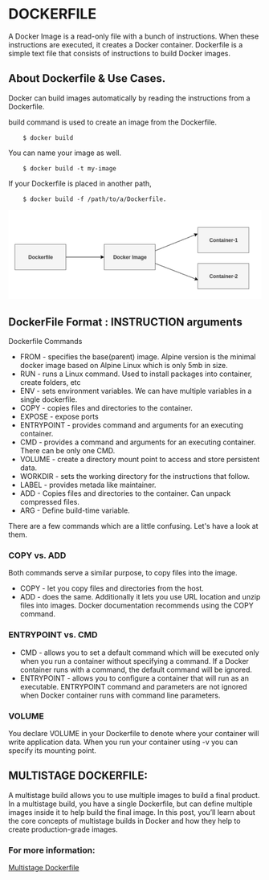# DOCKERFILE

A Docker Image is a read-only file with a bunch of instructions. When these instructions are executed, it creates a Docker container. Dockerfile is a simple text file that consists of instructions to build Docker images.

## About Dockerfile & Use Cases.
Docker can build images automatically by reading the instructions from a Dockerfile.
  
build command is used to create an image from the Dockerfile.

        $ docker build 

You can name your image as well.

        $ docker build -t my-image 

If your Dockerfile is placed in another path,

        $ docker build -f /path/to/a/Dockerfile. 

![](Images/docker5.png)

## DockerFile Format : INSTRUCTION arguments

Dockerfile Commands
- FROM - specifies the base(parent) image. Alpine version is the minimal docker image based on Alpine Linux which is only 5mb in size.
- RUN - runs a Linux command. Used to install packages into container, create folders, etc
- ENV - sets environment variables. We can have multiple variables in a single dockerfile.
- COPY - copies files and directories to the container.
- EXPOSE - expose ports
- ENTRYPOINT - provides command and arguments for an executing container.
- CMD - provides a command and arguments for an executing container. There can be only one CMD.
- VOLUME - create a directory mount point to access and store persistent data.
- WORKDIR - sets the working directory for the instructions that follow.
- LABEL - provides metada like maintainer.
- ADD - Copies files and directories to the container. Can unpack compressed files.
- ARG - Define build-time variable.

There are a few commands which are a little confusing. Let's have a look at them.

### COPY vs. ADD
Both commands serve a similar purpose, to copy files into the image.
- COPY - let you copy files and directories from the host.
- ADD - does the same. Additionally it lets you use URL location and unzip files into images.
Docker documentation recommends using the COPY command.

### ENTRYPOINT vs. CMD
- CMD - allows you to set a default command which will be executed only when you run a container without specifying a command. If a Docker container runs with a command, the default command will be ignored.
- ENTRYPOINT - allows you to configure a container that will run as an executable. ENTRYPOINT command and parameters are not ignored when Docker container runs with command line parameters.

### VOLUME
You declare VOLUME  in your Dockerfile to denote where your container will write application data. When you run your container using -v   you can specify its mounting point.

## MULTISTAGE DOCKERFILE:	
A multistage build allows you to use multiple images to build a final product. In a multistage build, you have a single Dockerfile, but can define multiple images inside it to help build the final image. In this post, you’ll learn about the core concepts of multistage builds in Docker and how they help to create production-grade images.

### For more information:
[Multistage Dockerfile](https://cloudnweb.dev/2019/10/crafting-multi-stage-builds-with-docker-in-node-js/)